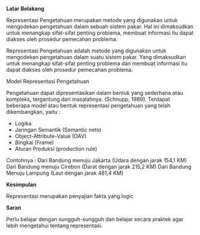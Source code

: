 **Latar Belakang**

Representasi Pengetahuan merupakan metode yang digunakan untuk mengodekan pengetahuan dalam sebuah sistem pakar. Hal ini dimaksudkan untuk menangkap sifat-sifat penting problema, membuat informasi itu dapat diakses oleh prosedur pemecahan problema.

Representasi Pengetahuan adalah metode yang digunakan untuk mengodekan pengetahuan dalam suatu sistem pakar. Yang dimaksudkan untuk menangkap sifat-sifat penting problema dan membuat informasi itu dapat diakses oleh prosedur pemecahan problema.

Model Representasi Pengetahuan

Pengetahuan dapat dipresentasikan dalam bentuk yang sederhana atau kompleks, tergantung dari masalahnya. (Schnupp, 1989). Terdapat beberapa model atau bentuk representasi pengetahuan yang telah dikembangkan, yaitu :

- Logika
- Jaringan Semantik (Semantic nets)
- Object-Attribute-Value (OAV)
- Bingkai (Frame)
- Aturan Produksi (production rule)

Contohnya :
Dari Bandung menuju Jakarta (Udara dengan jarak 154,1 KM)
Dari Bandung menuju Cirebon (Darat dengan jarak 215,2 KM)
Dari Bandung Menuju Lampung (Laut dengan jarak 481,4 KM)

**Kesimpulan**

Representasi merupakan penyajian fakta yang logic

**Saran**

Perlu belajar dengan sungguh-sungguh dan belajar secara praktek agar lebih mengetahui tentang representasi.